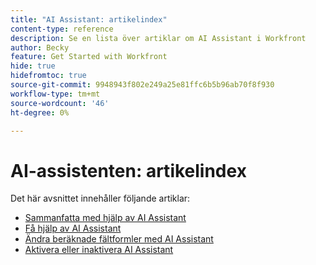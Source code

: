 ```yaml
---
title: "AI Assistant: artikelindex"
content-type: reference
description: Se en lista över artiklar om AI Assistant i Workfront
author: Becky
feature: Get Started with Workfront
hide: true
hidefromtoc: true
source-git-commit: 9948943f802e249a25e81ffc6b5b96ab70f8f930
workflow-type: tm+mt
source-wordcount: '46'
ht-degree: 0%

---
```


# AI-assistenten: artikelindex

Det här avsnittet innehåller följande artiklar:

* [Sammanfatta med hjälp av AI Assistant](/help/quicksilver/workfront-basics/ai-assistant/summarize-this.md)
* [Få hjälp av AI Assistant](/help/quicksilver/workfront-basics/ai-assistant/use-ai-to-retrieve-instructions.md)
* [Ändra beräknade fältformler med AI Assistant](/help/quicksilver/workfront-basics/ai-assistant/use-ai-assistant-to-check-formulas.md)
* [Aktivera eller inaktivera AI Assistant](/help/quicksilver/workfront-basics/ai-assistant/enable-or-disable-assistant.md)
